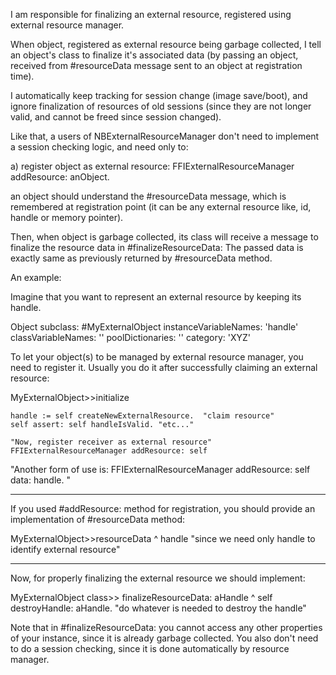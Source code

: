 I am responsible for finalizing an external resource, registered using external resource manager.When object, registered as external resource being garbage collected,I tell an object's class to finalize it's associated data (by passing an object,received from #resourceData message sent to an object at registration time).I automatically keep tracking for session change (image save/boot), and ignore finalization of resources of old sessions (since they are not longer valid,and cannot be freed since session changed).Like that, a users of NBExternalResourceManager don't need to implement a session checking logic, and need only to:a) register object as external resource:     FFIExternalResourceManager addResource: anObject.an object should understand the #resourceData message, which is remembered at registration point (it can be any external resource like, id, handle or memory pointer).Then, when object is garbage collected, its class will receive a message to finalize the resource data in #finalizeResourceData:The passed data is exactly same as previously returned by #resourceData method.An example:Imagine that you want to represent an external resource by keeping its handle.Object subclass: #MyExternalObject 	instanceVariableNames: 'handle'	classVariableNames: ''	poolDictionaries: ''	category: 'XYZ'	To let your object(s) to be managed by external resource manager, you need to register it.Usually you do it after successfully claiming an external resource:MyExternalObject>>initialize	handle := self createNewExternalResource.  "claim resource"	self assert: self handleIsValid. "etc..."		"Now, register receiver as external resource" 	FFIExternalResourceManager addResource: self "Another form of use is: 	FFIExternalResourceManager addResource: self data: handle."----  If you used #addResource: method for registration, you should provide an implementation of #resourceData method:MyExternalObject>>resourceData	^ handle "since we need only handle to identify external resource"----	Now, for properly finalizing the external resource we should implement:MyExternalObject class>> finalizeResourceData: aHandle	^ self destroyHandle: aHandle. "do whatever is needed to destroy the handle"Note that in #finalizeResourceData: you cannot access any other properties of your instance, since it is already garbage collected. You also don't need to do a session checking, since it is done automatically by resource manager. 